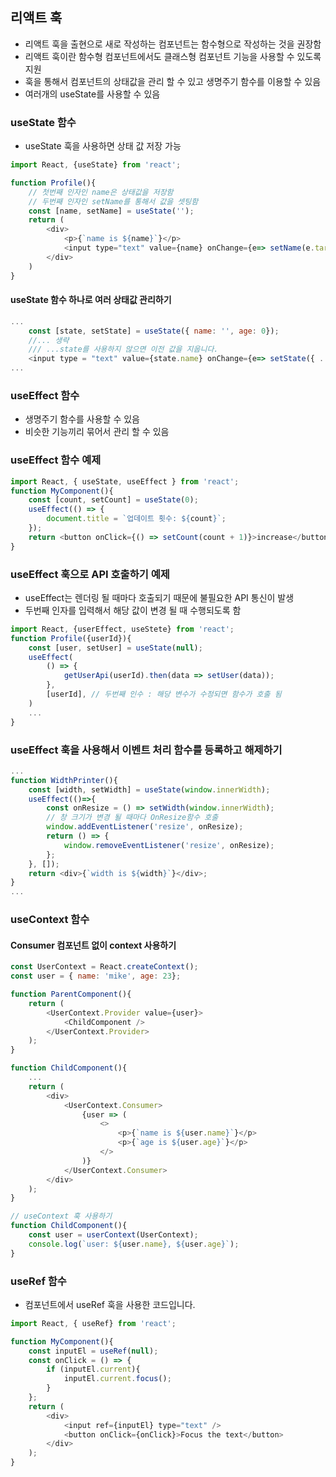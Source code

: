 
## 리액트 훅
* 리액트 훅을 출현으로 새로 작성하는 컴포넌트는 함수형으로 작성하는 것을 권장함 
* 리액트 훅이란 함수형 컴포넌트에서도 클래스형 컴포넌트 기능을 사용할 수 있도록 지원
* 훅을 통해서 컴포넌트의 상태값을 관리 할 수 있고 생명주기 함수를 이용할 수 있음
* 여러개의 useState를 사용할 수 있음
### useState 함수
* useState 훅을 사용하면 상태 값 저장 가능
```js
import React, {useState} from 'react';

function Profile(){
    // 첫번째 인자인 name은 상태값을 저장함
    // 두번째 인자인 setName를 통해서 값을 셋팅함
    const [name, setName] = useState('');
    return (
        <div>
            <p>{`name is ${name}`}</p>
            <input type="text" value={name} onChange={e=> setName(e.target.value)}>
        </div>
    )
}
```

#### useState 함수 하나로 여러 상태값 관리하기
```js
...
    const [state, setState] = useState({ name: '', age: 0});
    //... 생략
    /// ...state를 사용하지 않으면 이전 값을 지웁니다. 
    <input type = "text" value={state.name} onChange={e=> setState({ ...stete, name: e.target.value})}/>
...
```

### useEffect 함수
* 생명주기 함수를 사용할 수 있음
* 비슷한 기능끼리 묶어서 관리 할 수 있음
### useEffect 함수 예제
```js
import React, { useState, useEffect } from 'react';
function MyComponent(){
    const [count, setCount] = useState(0);
    useEffect(() => {
        document.title = `업데이트 횟수: ${count}`;
    });
    return <button onClick={() => setCount(count + 1)}>increase</button>;
}
```

### useEffect 훅으로 API 호출하기 예제
* useEffect는 렌더링 될 때마다 호출되기 때문에 불필요한 API 통신이 발생 
* 두번째 인자를 입력해서 해당 값이 변경 될 때 수행되도록 함
```js
import React, {userEffect, useStete} from 'react';
function Profile({userId}){
    const [user, setUser] = useState(null);
    useEffect(
        () => {
            getUserApi(userId).then(data => setUser(data));
        },
        [userId], // 두번째 인수 : 해당 변수가 수정되면 함수가 호출 됨
    )
    ...
}
```
### useEffect 훅을 사용해서 이벤트 처리 함수를 등록하고 해제하기
```js
...
function WidthPrinter(){
    const [width, setWidth] = useState(window.innerWidth);
    useEffect(()=>{        
        const onResize = () => setWidth(window.innerWidth);
        // 창 크기가 변경 될 때마다 OnResize함수 호출 
        window.addEventListener('resize', onResize);
        return () => {
            window.removeEventListener('resize', onResize);
        };
    }, []);
    return <div>{`width is ${width}`}</div>;
}
...
```

### useContext 함수
#### Consumer 컴포넌트 없이 context 사용하기 
```js
const UserContext = React.createContext();
const user = { name: 'mike', age: 23};

function ParentComponent(){
    return (
        <UserContext.Provider value={user}>
            <ChildComponent />
        </UserContext.Provider>
    );
}

function ChildComponent(){
    ...
    return (
        <div>
            <UserContext.Consumer>
                {user => (
                    <>
                        <p>{`name is ${user.name}`}</p>
                        <p>{`age is ${user.age}`}</p>
                    </>
                )}
            </UserContext.Consumer>
        </div>
    );
}

// useContext 훅 사용하기 
function ChildComponent(){
    const user = userContext(UserContext);
    console.log(`user: ${user.name}, ${user.age}`);
}
```

### useRef 함수
* 컴포넌트에서 useRef 훅을 사용한 코드입니다. 
```js
import React, { useRef} from 'react';

function MyComponent(){
    const inputEl = useRef(null);
    const onClick = () => {
        if (inputEl.current){
            inputEl.current.focus();
        }
    };
    return (
        <div>
            <input ref={inputEl} type="text" />
            <button onClick={onClick}>Focus the text</button>
        </div>
    );
}
```